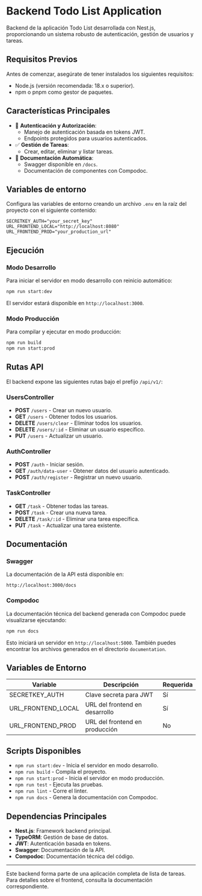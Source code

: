 # Backend Todo List Application

Backend de la aplicación Todo List desarrollada con Nest.js, proporcionando un sistema robusto de autenticación, gestión de usuarios y tareas.

## Requisitos Previos

Antes de comenzar, asegúrate de tener instalados los siguientes requisitos:

- Node.js (versión recomendada: 18.x o superior).
- npm o pnpm como gestor de paquetes.

## Características Principales

- 🔐 **Autenticación y Autorización**:
  - Manejo de autenticación basada en tokens JWT.
  - Endpoints protegidos para usuarios autenticados.
- ✅ **Gestión de Tareas**:
  - Crear, editar, eliminar y listar tareas.
- 📄 **Documentación Automática**:
  - Swagger disponible en `/docs`.
  - Documentación de componentes con Compodoc.

## Variables de entorno

Configura las variables de entorno creando un archivo `.env` en la raíz del proyecto con el siguiente contenido:

```env
SECRETKEY_AUTH="your_secret_key"
URL_FRONTEND_LOCAL="http://localhost:8080"
URL_FRONTEND_PROD="your_production_url"
```

## Ejecución

### Modo Desarrollo

Para iniciar el servidor en modo desarrollo con reinicio automático:

```bash
npm run start:dev
```

El servidor estará disponible en `http://localhost:3000`.

### Modo Producción

Para compilar y ejecutar en modo producción:

```bash
npm run build
npm run start:prod
```

## Rutas API

El backend expone las siguientes rutas bajo el prefijo `/api/v1/`:

### UsersController

- **POST** `/users` - Crear un nuevo usuario.
- **GET** `/users` - Obtener todos los usuarios.
- **DELETE** `/users/clear` - Eliminar todos los usuarios.
- **DELETE** `/users/:id` - Eliminar un usuario específico.
- **PUT** `/users` - Actualizar un usuario.

### AuthController

- **POST** `/auth` - Iniciar sesión.
- **GET** `/auth/data-user` - Obtener datos del usuario autenticado.
- **POST** `/auth/register` - Registrar un nuevo usuario.

### TaskController

- **GET** `/task` - Obtener todas las tareas.
- **POST** `/task` - Crear una nueva tarea.
- **DELETE** `/task/:id` - Eliminar una tarea específica.
- **PUT** `/task` - Actualizar una tarea existente.

## Documentación

### Swagger

La documentación de la API está disponible en:

```
http://localhost:3000/docs
```

### Compodoc

La documentación técnica del backend generada con Compodoc puede visualizarse ejecutando:

```bash
npm run docs
```

Esto iniciará un servidor en `http://localhost:5000`. También puedes encontrar los archivos generados en el directorio `documentation`.

## Variables de Entorno

| Variable           | Descripción                    | Requerida |
| ------------------ | ------------------------------ | --------- |
| SECRETKEY_AUTH     | Clave secreta para JWT         | Sí        |
| URL_FRONTEND_LOCAL | URL del frontend en desarrollo | Sí        |
| URL_FRONTEND_PROD  | URL del frontend en producción | No        |

## Scripts Disponibles

- `npm run start:dev` - Inicia el servidor en modo desarrollo.
- `npm run build` - Compila el proyecto.
- `npm run start:prod` - Inicia el servidor en modo producción.
- `npm run test` - Ejecuta las pruebas.
- `npm run lint` - Corre el linter.
- `npm run docs` - Genera la documentación con Compodoc.

## Dependencias Principales

- **Nest.js**: Framework backend principal.
- **TypeORM**: Gestión de base de datos.
- **JWT**: Autenticación basada en tokens.
- **Swagger**: Documentación de la API.
- **Compodoc**: Documentación técnica del código.

---

Este backend forma parte de una aplicación completa de lista de tareas. Para detalles sobre el frontend, consulta la documentación correspondiente.
